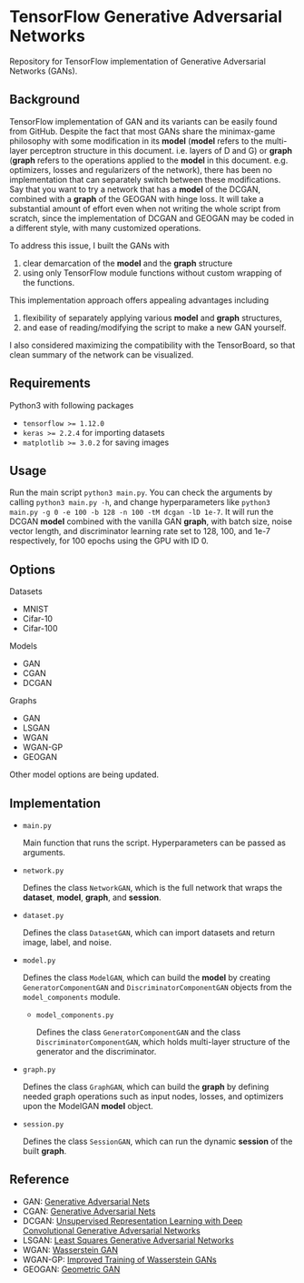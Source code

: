 # TensorFlow Generative Adversarial Networks

Repository for TensorFlow implementation of Generative Adversarial Networks (GANs).

## Background
TensorFlow implementation of GAN and its variants can be easily found from GitHub.
Despite the fact that most GANs share the minimax-game philosophy with some modification in its **model** (**model** refers to the multi-layer perceptron structure in this document. i.e. layers of D and G) or **graph** (**graph** refers to the operations applied to the **model** in this document. e.g. optimizers, losses and regularizers of the network), there has been no implementation that can separately switch between these modifications.
Say that you want to try a network that has a **model** of the DCGAN, combined with a **graph** of the GEOGAN with hinge loss.
It will take a substantial amount of effort even when not writing the whole script from scratch, since the implementation of DCGAN and GEOGAN may be coded in a different style, with many customized operations.

To address this issue, I built the GANs with
1. clear demarcation of the **model** and the **graph** structure
2. using only TensorFlow module functions without custom wrapping of the functions.

This implementation approach offers appealing advantages including
1. flexibility of separately applying various **model** and **graph** structures,
2. and ease of reading/modifying the script to make a new GAN yourself.

I also considered maximizing the compatibility with the TensorBoard, so that clean summary of the network can be visualized.

## Requirements
Python3 with following packages
- `tensorflow >= 1.12.0`
- `keras >= 2.2.4` for importing datasets
- `matplotlib >= 3.0.2` for saving images

## Usage
Run the main script `python3 main.py`. You can check the arguments by calling `python3 main.py -h`, and change hyperparameters like `python3 main.py -g 0 -e 100 -b 128 -n 100 -tM dcgan -lD 1e-7`. It will run the DCGAN **model** combined with the vanilla GAN **graph**, with batch size, noise vector length, and discriminator learning rate set to 128, 100, and 1e-7 respectively, for 100 epochs using the GPU with ID 0.

## Options
Datasets
- MNIST
- Cifar-10
- Cifar-100

Models
- GAN
- CGAN
- DCGAN

Graphs
- GAN
- LSGAN
- WGAN
- WGAN-GP
- GEOGAN

Other model options are being updated.

## Implementation
- `main.py`

  Main function that runs the script. Hyperparameters can be passed as arguments.

- `network.py`

  Defines the class `NetworkGAN`, which is the full network that wraps the **dataset**, **model**, **graph**, and **session**.

- `dataset.py`

  Defines the class `DatasetGAN`, which can import datasets and return image, label, and noise.

- `model.py`

  Defines the class `ModelGAN`, which can build the **model** by creating `GeneratorComponentGAN` and `DiscriminatorComponentGAN` objects from the `model_components` module.
  - `model_components.py`

    Defines the class `GeneratorComponentGAN` and the class `DiscriminatorComponentGAN`, which holds multi-layer structure of the generator and the discriminator.

- `graph.py`

  Defines the class `GraphGAN`, which can build the **graph** by defining needed graph operations such as input nodes, losses, and optimizers upon the ModelGAN **model** object.

- `session.py`

  Defines the class `SessionGAN`, which can run the dynamic **session** of the built **graph**.

## Reference
- GAN: [Generative Adversarial Nets](http://papers.nips.cc/paper/5423-generative-adversarial-nets)
- CGAN: [Generative Adversarial Nets](https://arxiv.org/abs/1411.1784)
- DCGAN: [Unsupervised Representation Learning with Deep Convolutional Generative Adversarial Networks](https://arxiv.org/abs/1511.06434)
- LSGAN: [Least Squares Generative Adversarial Networks](https://arxiv.org/abs/1611.04076)
- WGAN: [Wasserstein GAN](https://arxiv.org/abs/1701.07875)
- WGAN-GP: [Improved Training of Wasserstein GANs](https://arxiv.org/abs/1704.00028)
- GEOGAN: [Geometric GAN](https://arxiv.org/abs/1705.02894)
